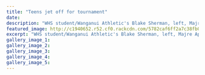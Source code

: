 ```yaml
---
title: "Teens jet off for tournament"
date: 
description: "WHS student/Wanganui Athletic's Blake Sherman, left, Majre Apiata-Cook and coach Symon King (not shown)are excited for their Central Football squad's games in Australia this coming week..."
featured_image: http://c1940652.r52.cf0.rackcdn.com/5782caf6ff2a7c38fb000750/Blake-Sherman-WU-Athletics-re-Central-Football-to-Oz-8-July-Chron.jpg
excerpt: "WHS student/Wanganui Athletic's Blake Sherman, left, Majre Apiata-Cook and coach Symon King (not shown)are excited for their Central Football squad's games in Australia this coming week."
gallery_image_1: 
gallery_image_2: 
gallery_image_3: 
gallery_image_4: 
gallery_image_5: 
---
```

